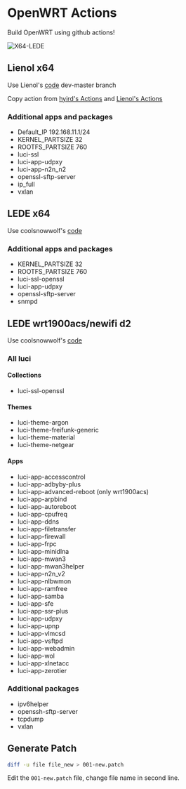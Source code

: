 # OpenWRT Actions

Build OpenWRT using github actions!

![X64-LEDE](https://github.com/alecthw/openwrt-actions/workflows/Openwrt-AutoBuild/badge.svg)

## Lienol x64

Use Lienol's [code](https://github.com/Lienol/openwrt) dev-master branch

Copy action from [hyird's Actions](https://github.com/hyird/openwrt-actions) and [Lienol's Actions](https://github.com/Lienol/openwrt-actions)

### Additional apps and packages

- Default_IP 192.168.11.1/24
- KERNEL_PARTSIZE 32
- ROOTFS_PARTSIZE 760
- luci-ssl
- luci-app-udpxy
- luci-app-n2n_n2
- openssl-sftp-server
- ip_full
- vxlan

## LEDE x64

Use coolsnowwolf's [code](https://github.com/coolsnowwolf/lede)

### Additional apps and packages

- KERNEL_PARTSIZE 32
- ROOTFS_PARTSIZE 760
- luci-ssl-openssl
- luci-app-udpxy
- openssl-sftp-server
- snmpd

## LEDE wrt1900acs/newifi d2

Use coolsnowwolf's [code](https://github.com/coolsnowwolf/lede)

### All luci

#### Collections

- luci-ssl-openssl

#### Themes

- luci-theme-argon
- luci-theme-freifunk-generic
- luci-theme-material
- luci-theme-netgear

#### Apps

- luci-app-accesscontrol
- luci-app-adbyby-plus
- luci-app-advanced-reboot (only wrt1900acs)
- luci-app-arpbind
- luci-app-autoreboot
- luci-app-cpufreq
- luci-app-ddns
- luci-app-filetransfer
- luci-app-firewall
- luci-app-frpc
- luci-app-minidlna
- luci-app-mwan3
- luci-app-mwan3helper
- luci-app-n2n_v2
- luci-app-nlbwmon
- luci-app-ramfree
- luci-app-samba
- luci-app-sfe
- luci-app-ssr-plus
- luci-app-udpxy
- luci-app-upnp
- luci-app-vlmcsd
- luci-app-vsftpd
- luci-app-webadmin
- luci-app-wol
- luci-app-xlnetacc
- luci-app-zerotier

### Additional packages

- ipv6helper
- openssh-sftp-server
- tcpdump
- vxlan

## Generate Patch

``` bash
diff -u file file_new > 001-new.patch
```

Edit the `001-new.patch` file, change file name in second line.
